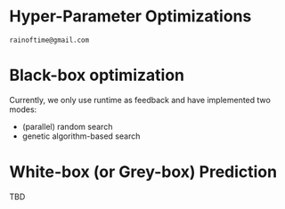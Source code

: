 # Hyper-Parameter Optimizations

`rainoftime@gmail.com`


# Black-box optimization

Currently, we only use runtime as feedback and have implemented two modes:

- (parallel) random search
- genetic algorithm-based search

# White-box (or Grey-box) Prediction

TBD

